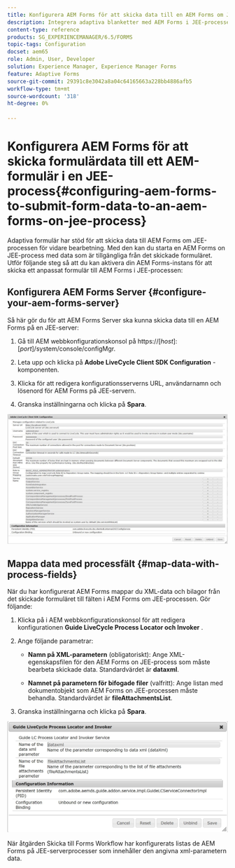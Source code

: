 ```yaml
---
title: Konfigurera AEM Forms för att skicka data till en AEM Forms om JEE-process
description: Integrera adaptiva blanketter med AEM Forms i JEE-processer för bearbetning av blankettdata.
content-type: reference
products: SG_EXPERIENCEMANAGER/6.5/FORMS
topic-tags: Configuration
docset: aem65
role: Admin, User, Developer
solution: Experience Manager, Experience Manager Forms
feature: Adaptive Forms
source-git-commit: 29391c8e3042a8a04c64165663a228bb4886afb5
workflow-type: tm+mt
source-wordcount: '318'
ht-degree: 0%

---
```


# Konfigurera AEM Forms för att skicka formulärdata till ett AEM-formulär i en JEE-process{#configuring-aem-forms-to-submit-form-data-to-an-aem-forms-on-jee-process}

Adaptiva formulär har stöd för att skicka data till AEM Forms om JEE-processen för vidare bearbetning. Med den kan du starta en AEM Forms on JEE-process med data som är tillgängliga från det skickade formuläret. Utför följande steg så att du kan aktivera din AEM Forms-instans för att skicka ett anpassat formulär till AEM Forms i JEE-processen:

## Konfigurera AEM Forms Server {#configure-your-aem-forms-server}

Så här gör du för att AEM Forms Server ska kunna skicka data till en AEM Forms på en JEE-server:

1. Gå till AEM webbkonfigurationskonsol på https://[*host*]:[*port*]/system/console/configMgr.

1. Leta upp och klicka på **Adobe LiveCycle Client SDK Configuration** -komponenten.
1. Klicka för att redigera konfigurationsserverns URL, användarnamn och lösenord för AEM Forms på JEE-servern.
1. Granska inställningarna och klicka på **Spara**.

![Adobe LiveCycle Client SDK-konfiguration](assets/clientsdkconfiguration.jpg)

## Mappa data med processfält {#map-data-with-process-fields}

När du har konfigurerat AEM Forms mappar du XML-data och bilagor från det skickade formuläret till fälten i AEM Forms om JEE-processen. Gör följande:

1. Klicka på i AEM webbkonfigurationskonsol för att redigera konfigurationen **Guide LiveCycle Process Locator och Invoker** .
1. Ange följande parametrar:

   * **Namn på XML-parametern** (obligatoriskt): Ange XML-egenskapsfilen för den AEM Forms on JEE-process som måste bearbeta skickade data. Standardvärdet är **dataxml**.

   * **Namnet på parametern för bifogade filer** (valfritt): Ange listan med dokumentobjekt som AEM Forms on JEE-processen måste behandla. Standardvärdet är **fileAttachmentsList**.

1. Granska inställningarna och klicka på **Spara**.

![Guiden LiveCycle Process Locator och Invoker](assets/test3.jpg)

När åtgärden Skicka till Forms Workflow har konfigurerats listas de AEM Forms på JEE-serverprocesser som innehåller den angivna xml-parametern data.
